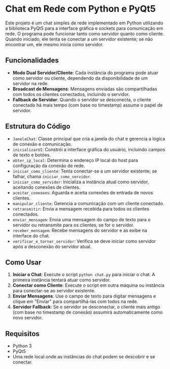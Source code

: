 # Chat em Rede com Python e PyQt5

Este projeto é um chat simples de rede implementado em Python utilizando a biblioteca PyQt5 para a interface gráfica e sockets para comunicação em rede. O programa pode funcionar tanto como servidor quanto como cliente. Quando iniciado, ele tenta se conectar a um servidor existente; se não encontrar um, ele mesmo inicia como servidor.

## Funcionalidades

- **Modo Dual Servidor/Cliente**: Cada instância do programa pode atuar como servidor ou cliente, dependendo da disponibilidade de um servidor na rede.
- **Broadcast de Mensagens**: Mensagens enviadas são compartilhadas com todos os clientes conectados, incluindo o servidor.
- **Fallback de Servidor**: Quando o servidor se desconecta, o cliente conectado há mais tempo (com base no timestamp) assume o papel de servidor.

## Estrutura do Código

- `JanelaChat`: Classe principal que cria a janela do chat e gerencia a lógica de conexão e comunicação.
- `inicializarUI`: Constrói a interface gráfica do usuário, incluindo campos de texto e botões.
- `obter_ip_local`: Determina o endereço IP local do host para configuração da conexão de rede.
- `iniciar_como_cliente`: Tenta conectar-se a um servidor existente; se falhar, chama `iniciar_como_servidor`.
- `iniciar_como_servidor`: Inicializa a instância atual como servidor, aceitando conexões de clientes.
- `aceitar_conexoes`: Aguarda e aceita conexões de entrada de novos clientes.
- `manipular_cliente`: Gerencia a comunicação com um cliente conectado.
- `retransmitir`: Envia a mensagem recebida para todos os clientes conectados.
- `enviar_mensagem`: Envia uma mensagem do campo de texto para o servidor ou retransmite para os clientes, se for o servidor.
- `receber_mensagem`: Recebe mensagens do servidor e as exibe na interface do chat.
- `verificar_e_tornar_servidor`: Verifica se deve iniciar como servidor após a desconexão do servidor atual.

## Como Usar

1. **Iniciar o Chat**: Execute o script `python chat.py` para iniciar o chat. A primeira instância tentará atuar como servidor.
2. **Conectar como Cliente**: Execute o script em outra máquina ou instância para conectar-se ao servidor existente.
3. **Enviar Mensagens**: Use o campo de texto para digitar mensagens e clique em "Enviar" para compartilhá-las com todos na rede.
4. **Servidor Fallback**: Se o servidor se desconectar, o cliente mais antigo (com base no timestamp de conexão) assumirá automaticamente como novo servidor.

## Requisitos

- Python 3
- PyQt5
- Uma rede local onde as instâncias do chat podem se descobrir e se conectar.

